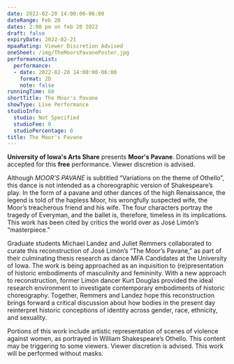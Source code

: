 ```yaml
---
date: 2022-02-20 14:00:00-06:00
dateRange: Feb 20
dates: 2:00 pm on feb 20 2022
draft: false
expiryDate: 2022-02-21
mpaaRating: Viewer Discretion Advised
oneSheet: /img/TheMoorsPavanePoster.jpg
performanceList:
  performance:
  - date: 2022-02-20 14:00:00-06:00
    format: 2D
    note: false
runningTime: 60
shortTitle: The Moor's Pavane
showType: Live Performance
studioInfo:
  studio: Not Specified
  studioFee: 0
  studioPercentage: 0
title: The Moor's Pavane
---
```


**University of Iowa's Arts Share** presents **Moor's Pavane**. Donations will be accepted for this **free** performance. Viewer discretion is advised.

Although _MOOR’S PAVANE_ is subtitled “Variations on the theme of Othello”, this dance is not intended as a choreographic version of Shakespeare’s play. In the form of a pavane and other dances of the high Renaissance, the legend is told of the hapless Moor, his wrongfully suspected wife, the Moor’s treacherous friend and his wife. The four characters portray the tragedy of Everyman, and the ballet is, therefore, timeless in its implications. This work has been cited by critics the world over as José Limón’s “masterpiece.”

Graduate students Michael Landez and Juliet Remmers collaborated to curate this reconstruction of José Limón’s “The Moor’s Pavane,” as part of their culminating thesis research as dance MFA Candidates at the University of Iowa. The work is being approached as an inquisition to (re)presentation of historic embodiments of masculinity and femininity. With a new approach to reconstruction, former Limón dancer Kurt Douglas provided the ideal research environment to investigate contemporary embodiments of historic choreography. Together, Remmers and Landez hope this reconstruction brings forward a critical discussion about how bodies in the present day reinterpret historic conceptions of identity across gender, race, ethnicity, and sexuality.

Portions of this work include artistic representation of scenes of violence against women, as portrayed in William Shakespeare’s Othello. This content may be triggering to some viewers. Viewer discretion is advised. This work will be performed without masks.